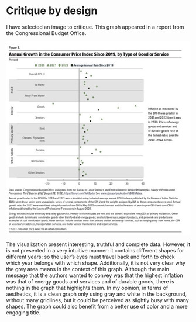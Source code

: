 # Critique by design
I have selected an image to critique. 
This graph appeared in a report from the Congressional Budget Office.

<img src="Inflation_graph.jpg"
     alt="Graph with inflation data in the U.S. from 2019 to 2022"
     style="float: center;" />



The visualization present interesting, truthful and complete data. However, it is not presented in a very intuitive manner: it contains different shapes for different years: so the user’s eyes must travel back and forth to check which year  belongs with which shape. Additionally, it is not very clear why the grey area means in the context of this graph. 
Although the main message that the authors wanted to convey was that the highest inflation was that of energy goods and services and of durable goods, there is nothing in the graph that highlights them.
In my opinion, in terms of aesthetics, it is a clean graph only using gray and white in the background, without many gridlines, but it could be perceived as slightly busy with many shapes. The graph could also benefit from a better use of color and a more engaging title.

